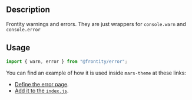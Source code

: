 ## Description
Frontity warnings and errors. They are just wrappers for `console.warn` and `console.error`

## Usage

```js
import { warn, error } from "@frontity/error";
```
You can find an example of how it is used inside `mars-theme` at these links:
* [Define the error page](https://github.com/frontity/frontity/blob/dev/packages/mars-theme/src/components/page-error.js).
* [Add it to the `index.js`](https://github.com/frontity/frontity/blob/dev/packages/mars-theme/src/components/index.js#L44).
